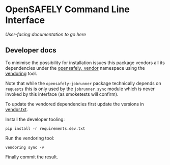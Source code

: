 # OpenSAFELY Command Line Interface

_User-facing documentation to go here_


## Developer docs

To minimise the possibility for installation issues this package vendors
all its dependencies under the [opensafely._vendor](./opensafely/_vendor)
namespace using the [vendoring](https://pypi.org/project/vendoring/) tool.

Note that while the `opensafely-jobrunner` package technically depends
on `requests` this is only used by the `jobrunner.sync` module which is
never invoked by this interface (as smoketests will confirm).

To update the vendored dependencies first update the versions in
[vendor.txt](./vendor.txt).

Install the developer tooling:
```
pip install -r requirements.dev.txt
```

Run the vendoring tool:
```
vendoring sync -v
```

Finally commit the result.
